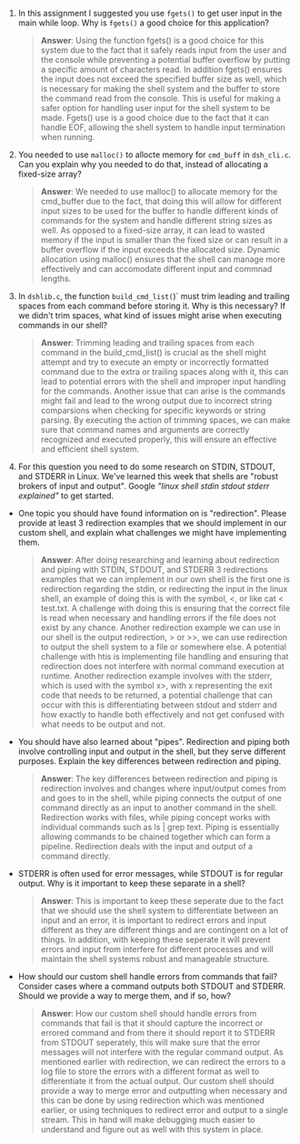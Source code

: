 1. In this assignment I suggested you use `fgets()` to get user input in the main while loop. Why is `fgets()` a good choice for this application?

    > **Answer**:  Using the function fgets() is a good choice for this system due to the fact that it safely reads
    input from the user and the console while preventing a potential buffer overflow by putting a specific amount of
    characters read. In addition fgets() ensures the input does not exceed the specified buffer size as well, which
    is necessary for making the shell system and the buffer to store the command read from the console. This is useful
    for making a safer option for handling  user input for the shell system to be made. Fgets() use is a good choice
    due to the fact that it can handle EOF, allowing the shell system to handle input termination when running.  

2. You needed to use `malloc()` to allocte memory for `cmd_buff` in `dsh_cli.c`. Can you explain why you needed to do that, instead of allocating a fixed-size array?

    > **Answer**: We needed to use malloc() to allocate memory for the cmd_buffer due to the fact, that doing this will allow for different
    input sizes to be used for the buffer to handle different kinds of commands for the system and handle different string sizes as well. 
    As opposed to a fixed-size array, it can lead to wasted memory if the input is smaller than the fixed size or can result in a buffer 
    overflow if the input exceeds the allocated size. Dynamic allocation using malloc() ensures that the shell can manage more effectively
    and can accomodate different input and commnad lengths. 


3. In `dshlib.c`, the function `build_cmd_list(`)` must trim leading and trailing spaces from each command before storing it. Why is this necessary? If we didn't trim spaces, what kind of issues might arise when executing commands in our shell?

    > **Answer**:  Trimming leading and trailing spaces from each command in the build_cmd_list() is crucial as the shell might attempt
    and try to execute an empty or incorrectly formatted command due to the extra or trailing spaces along with it, this can lead to 
    potential errors with the shell and improper input handling for the commands. Another issue that can arise is the commands might fail
    and lead to the wrong output due to incorrect string comparsions when checking for specific keywords or string parsing. By executing
    the action of trimming spaces, we can make sure that command names and arguments are correctly recognized and executed properly, this 
    will ensure an effective and efficient shell system. 

4. For this question you need to do some research on STDIN, STDOUT, and STDERR in Linux. We've learned this week that shells are "robust brokers of input and output". Google _"linux shell stdin stdout stderr explained"_ to get started.

- One topic you should have found information on is "redirection". Please provide at least 3 redirection examples that we should implement in our custom shell, and explain what challenges we might have implementing them.

    > **Answer**:  After doing researching and learning about redirection and piping with STDIN, STDOUT, and STDERR 3 redirections examples that we can 
    implement in our own shell is the first one is redirection regarding the stdin, or redirecting the input in the linux shell, an example of doing
    this is with the symbol, <, or like cat < test.txt. A challenge with doing this is ensuring that the correct file is read when necessary and handling
    errors if the file does not exist by any chance. Another redirection example we can use in our shell is the output redirection, > or >>, we can use
    redirection to output the shell system to a file or somewhere else. A potential challenge with htis is implementing file handling and ensuring that
    redirection does not interfere with normal command execution at runtime. Another redirection example involves with the stderr, which is used with the
    symbol x>, with x representing the exit code that needs to be returned, a potential challenge that can occur with this is differentiating between
    stdout and stderr and how exactly to handle both effectively and not get confused with what needs to be output and not. 
    

- You should have also learned about "pipes". Redirection and piping both involve controlling input and output in the shell, but they serve different purposes. Explain the key differences between redirection and piping.

    > **Answer**:  The key differences between redirection and piping is redirection involves and changes where input/output comes from and goes to in the
    shell, while piping connects the output of one command directly as an input to another command in the shell. Redirection works with files, while
    piping concept works with individual commands such as ls | grep text. Piping is essentially allowing commands to be chained together which can form
    a pipeline. Redirection deals with the input and output of a command directly.

- STDERR is often used for error messages, while STDOUT is for regular output. Why is it important to keep these separate in a shell?

    > **Answer**:  This is important to keep these seperate due to the fact that we should use the shell system to differentiate between an input
    and an error, it is important to redirect errors and input different as they are different things and are contingent on a lot of things. In addition,
    with keeping these seperate it will prevent errors and input from interfere for different processes and will maintain the shell systems robust and
    manageable structure.

- How should our custom shell handle errors from commands that fail? Consider cases where a command outputs both STDOUT and STDERR. Should we provide a way to merge them, and if so, how?

    > **Answer**: How our custom shell should handle errors from commands that fail is that it should capture the incorrect or errored command and from
    there it should report it to STDERR from STDOUT seperately, this will make sure that the error messages will not interfere with the regular
    command output. As mentioned earlier with redirection, we can redirect the errors to a log file to store the errors with a different format as well
    to differentiate it from the actual output. Our custom shell should provide a way to merge error and outputting when necessary and this can be 
    done by using redirection which was mentioned earlier, or using techniques to redirect error and output to a single stream. This in hand will make
    debugging much easier to understand and figure out as well with this system in place.  
